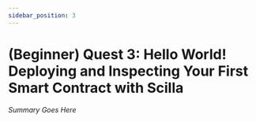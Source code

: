 ```yaml
---
sidebar_position: 3
---
```


# (Beginner) Quest 3: Hello World! Deploying and Inspecting Your First Smart Contract with Scilla

_Summary Goes Here_
